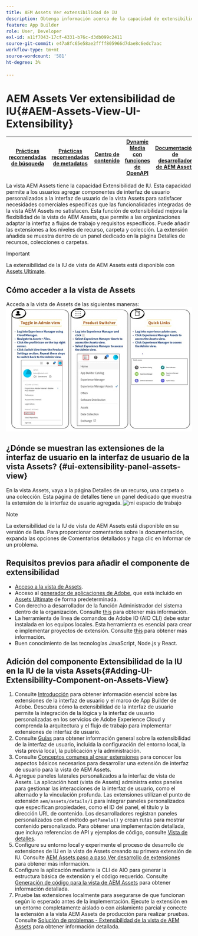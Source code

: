 ```yaml
---
title: AEM Assets Ver extensibilidad de IU
description: Obtenga información acerca de la capacidad de extensibilidad de la IU de la vista AEM Assets. La IU de vista de AEM Assets permite agregar componentes de IU personalizados para satisfacer necesidades comerciales específicas.
feature: App Builder
role: User, Developer
exl-id: a11f7043-17cf-4331-b76c-d3db099c2411
source-git-commit: e47a8fc65e58ae2ffff805966d7dae8c6edc7aac
workflow-type: tm+mt
source-wordcount: '581'
ht-degree: 3%

---
```


# AEM Assets Ver extensibilidad de IU{#AEM-Assets-View-UI-Extensibility}

| [Prácticas recomendadas de búsqueda](/help/assets/search-best-practices.md) | [Prácticas recomendadas de metadatos](/help/assets/metadata-best-practices.md) | [Centro de contenido](/help/assets/product-overview.md) | [Dynamic Media con funciones de OpenAPI](/help/assets/dynamic-media-open-apis-overview.md) | [Documentación de desarrollador de AEM Assets](https://developer.adobe.com/experience-cloud/experience-manager-apis/) |
| ------------- | --------------------------- |---------|----|-----|

La vista AEM Assets tiene la capacidad Extensibilidad de IU. Esta capacidad permite a los usuarios agregar componentes de interfaz de usuario personalizados a la interfaz de usuario de la vista Assets para satisfacer necesidades comerciales específicas que las funcionalidades integradas de la vista AEM Assets no satisfacen. Esta función de extensibilidad mejora la flexibilidad de la vista de AEM Assets, que permite a las organizaciones adaptar la interfaz a flujos de trabajo y requisitos específicos.
Puede añadir las extensiones a los niveles de recurso, carpeta y colección. La extensión añadida se muestra dentro de un panel dedicado en la página Detalles de recursos, colecciones o carpetas.

>[!IMPORTANT]
> La extensibilidad de la IU de vista de AEM Assets está disponible con [Assets Ultimate](/help/assets/assets-ultimate-overview.md).

## <a id="1"></a> Cómo acceder a la vista de Assets

Acceda a la vista de Assets de las siguientes maneras:
![access-assets-view-ui](/help/assets/assets/access-assets-view.jpg)

## ¿Dónde se muestran las extensiones de la interfaz de usuario en la interfaz de usuario de la vista Assets? {#ui-extensibility-panel-assets-view}

En la vista Assets, vaya a la página Detalles de un recurso, una carpeta o una colección. Esta página de detalles tiene un panel dedicado que muestra la extensión de la interfaz de usuario agregada.
![mi espacio de trabajo](/help/assets/assets/my-workspace-assets-view3.png)

>[!NOTE]
>
> La extensibilidad de la IU de vista de AEM Assets está disponible en su versión de Beta. Para proporcionar comentarios sobre la documentación, expanda las opciones de Comentarios detallados y haga clic en Informar de un problema.

## Requisitos previos para añadir el componente de extensibilidad

* [Acceso a la vista de Assets](#1).
* Acceso al [generador de aplicaciones de Adobe](https://developer.adobe.com/app-builder/docs/overview/), que está incluido en [Assets Ultimate](/help/assets/assets-ultimate-overview.md) de forma predeterminada.
* Con derecho a desarrollador de la función Administrador del sistema dentro de la organización. Consulte [this](https://developer.adobe.com/uix/docs/guides/get-access/) para obtener más información.
* La herramienta de línea de comandos de Adobe IO (AIO CLI) debe estar instalada en los equipos locales. Esta herramienta es esencial para crear e implementar proyectos de extensión. Consulte [this](https://developer.adobe.com/app-builder/docs/getting_started/#local-environment-set-up) para obtener más información.
* Buen conocimiento de las tecnologías JavaScript, Node.js y React.

## Adición del componente Extensibilidad de la IU en la IU de la vista Assets{#Adding-UI-Extensibility-Component-on-Assets-View}

1. Consulte [Introducción](https://developer.adobe.com/uix/docs/getting-started/) para obtener información esencial sobre las extensiones de la interfaz de usuario y el marco de App Builder de Adobe. Descubra cómo la extensibilidad de la interfaz de usuario permite la integración de la lógica y la interfaz de usuario personalizadas en los servicios de Adobe Experience Cloud y comprenda la arquitectura y el flujo de trabajo para implementar extensiones de interfaz de usuario.
1. Consulte [Guías](https://developer.adobe.com/uix/docs/guides/) para obtener información general sobre la extensibilidad de la interfaz de usuario, incluida la configuración del entorno local, la vista previa local, la publicación y la administración.
1. Consulte [Conceptos comunes al crear extensiones](https://developer.adobe.com/uix/docs/services/aem-assets-view/api/commons/) para conocer los aspectos básicos necesarios para desarrollar una extensión de interfaz de usuario para la vista de AEM Assets.
1. Agregue paneles laterales personalizados a la interfaz de vista de Assets. La aplicación host (vista de Assets) administra estos paneles para gestionar las interacciones de la interfaz de usuario, como el alternado y la vinculación profunda. Las extensiones utilizan el punto de extensión `aem/assets/details/1` para integrar paneles personalizados que especifican propiedades, como el ID del panel, el título y la dirección URL de contenido. Los desarrolladores registran paneles personalizados con el método `getPanels()` y crean rutas para mostrar contenido personalizado. Para obtener una implementación detallada, que incluya referencias de API y ejemplos de código, consulte [Vista de detalles](https://developer.adobe.com/uix/docs/services/aem-assets-view/api/details-view/).
1. Configure su entorno local y experimente el proceso de desarrollo de extensiones de IU en la vista de Assets creando su primera extensión de IU. Consulte [AEM Assets paso a paso Ver desarrollo de extensiones](https://developer.adobe.com/uix/docs/services/aem-assets-view/extension-development/) para obtener más información.
1. Configure la aplicación mediante la CLI de AIO para generar la estructura básica de extensión y el código requerido. Consulte [Generación de código para la vista de AEM Assets](https://developer.adobe.com/uix/docs/services/aem-assets-view/code-generation/) para obtener información detallada.
1. Pruebe las extensiones localmente para asegurarse de que funcionan según lo esperado antes de la implementación. Ejecute la extensión en un entorno completamente aislado o con aislamiento parcial y conecte la extensión a la vista AEM Assets de producción para realizar pruebas. Consulte [Solución de problemas - Extensibilidad de la vista de AEM Assets](https://developer.adobe.com/uix/docs/services/aem-assets-view/debug/) para obtener información detallada.
